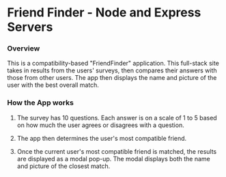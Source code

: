 
# Friend Finder - Node and Express Servers

### Overview

This is a compatibility-based "FriendFinder" application. This full-stack site takes in results from the users' surveys, then compares their answers with those from other users. The app then displays the name and picture of the user with the best overall match.

### How the App works

1. The survey has 10 questions. Each answer is on a scale of 1 to 5 based on how much the user agrees or disagrees with a question.

2. The app then determines the user's most compatible friend.

3. Once the current user's most compatible friend is matched, the results are displayed as a modal pop-up.
   The modal displays both the name and picture of the closest match.


